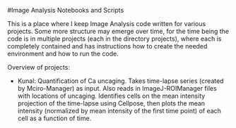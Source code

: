 #Image Analysis Notebooks and Scripts

This is a place where I keep Image Analysis code written for various projects.  Some more structure may emerge over time, for the time being the code is 
in multiple projects (each in the directory projects), where each is completely contained and has instructions how to create the needed environment and how to run the code.


Overview of projects:
- Kunal: Quantification of Ca uncaging.  Takes time-lapse series (created by Mciro-Manager) as input.  Also reads in ImageJ-ROIManager files with locations of uncaging.  Identifies cells on the mean intensity projection of the time-lapse using Cellpose, then plots the mean intensity (normalized by mean intensity of the first time point) of each cell as a function of time.


